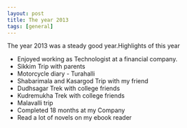 ```yaml
---
layout: post
title: The year 2013
tags: [general]
---
```


The year 2013 was a steady good year.Highlights of this year

-   Enjoyed working as Technologist at a financial company.
-	Sikkim Trip with parents
-	Motorcycle diary - Turahalli 
-   Shabarimala and Kasargod Trip with my friend
-   Dudhsagar Trek with college friends
-	Kudremukha Trek with college friends
-	Malavalli trip
-   Completed 18 months at my Company
-	Read a lot of novels on my ebook reader

